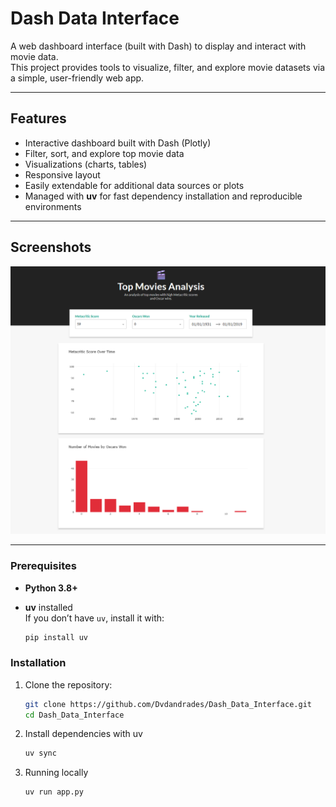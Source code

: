 # Dash Data Interface
A web dashboard interface (built with Dash) to display and interact with movie data.  
This project provides tools to visualize, filter, and explore movie datasets via a simple, user-friendly web app.

---

## Features
- Interactive dashboard built with Dash (Plotly)  
- Filter, sort, and explore top movie data  
- Visualizations (charts, tables)  
- Responsive layout  
- Easily extendable for additional data sources or plots
- Managed with **uv** for fast dependency installation and reproducible environments    

---

## Screenshots
![Dashboard view](assets/dashboard.png)

---

### Prerequisites

- **Python 3.8+**
- **uv** installed  
  If you don’t have `uv`, install it with:

  ```bash
  pip install uv

### Installation

1. Clone the repository:

   ```bash
   git clone https://github.com/Dvdandrades/Dash_Data_Interface.git
   cd Dash_Data_Interface

2. Install dependencies with uv
    ```bash
    uv sync

3. Running locally
    ```bash
    uv run app.py